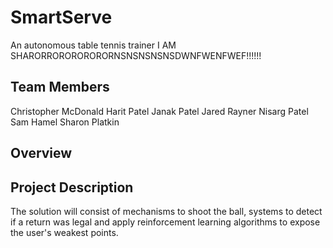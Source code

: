# SmartServe
An autonomous table tennis trainer
I AM SHARORRORORORORORNSNSNSNSNSDWNFWENFWEF!!!!!!
## Team Members
Christopher McDonald
Harit Patel
Janak Patel
Jared Rayner
Nisarg Patel
Sam Hamel
Sharon Platkin

## Overview

## Project Description
The solution will consist of mechanisms to shoot the ball, systems to detect if a return was legal and apply reinforcement learning algorithms to expose the user's weakest points.
